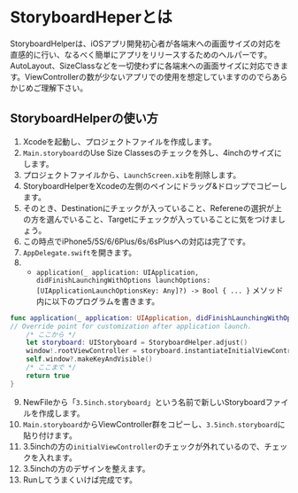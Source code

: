 # StoryboardHeperとは
StoryboardHelperは、iOSアプリ開発初心者が各端末への画面サイズの対応を直感的に行い、なるべく簡単にアプリをリリースするためのヘルパーです。AutoLayout、SizeClassなどを一切使わずに各端末への画面サイズに対応できます。ViewControllerの数が少ないアプリでの使用を想定していますののでらあらかじめご理解下さい。

## StoryboardHelperの使い方
1. Xcodeを起動し、プロジェクトファイルを作成します。
2. `Main.storyboard`のUse Size Classesのチェックを外し、4inchのサイズにします。
3. プロジェクトファイルから、`LaunchScreen.xib`を削除します。
4. StoryboardHelperをXcodeの左側のペインにドラッグ&ドロップでコピーします。
5. そのとき、Destinationにチェックが入っていること、Refereneの選択が上の方を選んでいること、Targetにチェックが入っていることに気をつけましょう。
6. この時点でiPhone5/5S/6/6Plus/6s/6sPlusへの対応は完了です。
7. `AppDelegate.swift`を開きます。
8. - `application(_ application: UIApplication, didFinishLaunchingWithOptions launchOptions: [UIApplicationLaunchOptionsKey: Any]?) -> Bool { ... }` メソッド内に以下のプログラムを書きます。
```swift
func application(_ application: UIApplication, didFinishLaunchingWithOptions launchOptions: [UIApplicationLaunchOptionsKey: Any]?) -> Bool {
// Override point for customization after application launch.
    /* ここから */
    let storyboard: UIStoryboard = StoryboardHelper.adjust()
    window!.rootViewController = storyboard.instantiateInitialViewController()! as UIViewController
    self.window?.makeKeyAndVisible()
    /* ここまで */
    return true
}
```
9. NewFileから「`3.5inch.storyboard`」という名前で新しいStoryboardファイルを作成します。
10. `Main.storyboard`からViewController群をコピーし、`3.5inch.storyboard`に貼り付けます。
11. 3.5inchの方の`initialViewController`のチェックが外れているので、チェックを入れます。
12. 3.5inchの方のデザインを整えます。
13. Runしてうまくいけば完成です。
